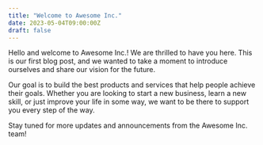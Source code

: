 ```yaml
---
title: "Welcome to Awesome Inc."
date: 2023-05-04T09:00:00Z
draft: false
---
```


Hello and welcome to Awesome Inc.! We are thrilled to have you here. This is our first blog post, and we wanted to take a moment to introduce ourselves and share our vision for the future.

<!--more-->

Our goal is to build the best products and services that help people achieve their goals. Whether you are looking to start a new business, learn a new skill, or just improve your life in some way, we want to be there to support you every step of the way.

Stay tuned for more updates and announcements from the Awesome Inc. team!
